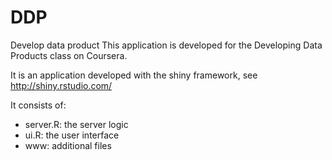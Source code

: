 # DDP
Develop data product
This application is developed for the Developing Data Products class on Coursera.

It is an application developed with the shiny framework, see http://shiny.rstudio.com/

It consists of:
* server.R: the server logic
* ui.R: the user interface
* www: additional files

